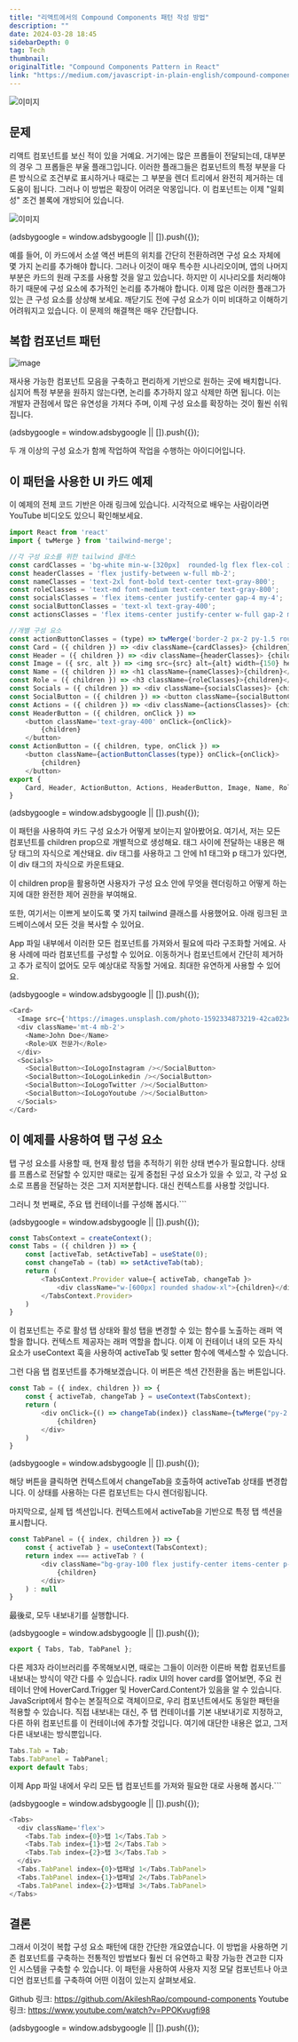 ```yaml
---
title: "리액트에서의 Compound Components 패턴 작성 방법"
description: ""
date: 2024-03-28 18:45
sidebarDepth: 0
tag: Tech
thumbnail: 
originalTitle: "Compound Components Pattern in React"
link: "https://medium.com/javascript-in-plain-english/compound-components-pattern-in-react-4c176c18f9ba"
---
```



![이미지](./img/CompoundComponentsPatterninReact_0.png)

## 문제

리액트 컴포넌트를 보신 적이 있을 거예요. 거기에는 많은 프롭들이 전달되는데, 대부분의 경우 그 프롭들은 부울 플래그입니다. 이러한 플래그들은 컴포넌트의 특정 부분을 다른 방식으로 조건부로 표시하거나 때로는 그 부분을 렌더 트리에서 완전히 제거하는 데 도움이 됩니다. 그러나 이 방법은 확장이 어려운 악몽입니다. 이 컴포넌트는 이제 "일회성" 조건 블록에 개방되어 있습니다.

![이미지](./img/CompoundComponentsPatterninReact_1.png)

<!-- ui-log 수평형 -->
<ins class="adsbygoogle"
  style="display:block"
  data-ad-client="ca-pub-4877378276818686"
  data-ad-slot="9743150776"
  data-ad-format="auto"
  data-full-width-responsive="true"></ins>
<component is="script">
(adsbygoogle = window.adsbygoogle || []).push({});
</component>

예를 들어, 이 카드에서 소셜 액션 버튼의 위치를 간단히 전환하려면 구성 요소 자체에 몇 가지 논리를 추가해야 합니다. 그러나 이것이 매우 특수한 시나리오이며, 앱의 나머지 부분은 카드의 원래 구조를 사용할 것을 알고 있습니다. 하지만 이 시나리오를 처리해야 하기 때문에 구성 요소에 추가적인 논리를 추가해야 합니다. 이제 많은 이러한 플래그가 있는 큰 구성 요소를 상상해 보세요. 깨닫기도 전에 구성 요소가 이미 비대하고 이해하기 어려워지고 있습니다. 이 문제의 해결책은 매우 간단합니다.

## 복합 컴포넌트 패턴

![image](./img/CompoundComponentsPatterninReact_2.png)

재사용 가능한 컴포넌트 모음을 구축하고 편리하게 기반으로 원하는 곳에 배치합니다. 심지어 특정 부분을 원하지 않는다면, 논리를 추가하지 않고 삭제만 하면 됩니다. 이는 개발자 관점에서 많은 유연성을 가져다 주며, 이제 구성 요소를 확장하는 것이 훨씬 쉬워집니다.

<!-- ui-log 수평형 -->
<ins class="adsbygoogle"
  style="display:block"
  data-ad-client="ca-pub-4877378276818686"
  data-ad-slot="9743150776"
  data-ad-format="auto"
  data-full-width-responsive="true"></ins>
<component is="script">
(adsbygoogle = window.adsbygoogle || []).push({});
</component>

두 개 이상의 구성 요소가 함께 작업하여 작업을 수행하는 아이디어입니다.

## 이 패턴을 사용한 UI 카드 예제

이 예제의 전체 코드 기반은 아래 링크에 있습니다. 시각적으로 배우는 사람이라면 YouTube 비디오도 있으니 확인해보세요.

```js
import React from 'react'
import { twMerge } from 'tailwind-merge';

//각 구성 요소를 위한 tailwind 클래스
const cardClasses = 'bg-white min-w-[320px]  rounded-lg flex flex-col items-center justify-center p-5';
const headerClasses = 'flex justify-between w-full mb-2';
const nameClasses = 'text-2xl font-bold text-center text-gray-800';
const roleClasses = 'text-md font-medium text-center text-gray-800';
const socialsClasses = 'flex items-center justify-center gap-4 my-4';
const socialButtonClasses = 'text-xl text-gray-400';
const actionsClasses = 'flex items-center justify-center w-full gap-2 mt-2'

//개별 구성 요소
const actionButtonClasses = (type) => twMerge('border-2 px-2 py-1.5 rounded text-sm font-bold w-full', type === 'primary' ? 'bg-sky-700 text-white' : 'text-gray-400 bg-white');
const Card = ({ children }) => <div className={cardClasses}> {children} </div>
const Header = ({ children }) => <div className={headerClasses}> {children} </div>
const Image = ({ src, alt }) => <img src={src} alt={alt} width={150} height={150} className='rounded-full' />
const Name = ({ children }) => <h1 className={nameClasses}>{children}</h1>
const Role = ({ children }) => <h3 className={roleClasses}>{children}</h3>
const Socials = ({ children }) => <div className={socialsClasses}> {children} </div>
const SocialButton = ({ children }) => <button className={socialButtonClasses}> {children} </button>
const Actions = ({ children }) => <div className={actionsClasses}> {children} </div>
const HeaderButton = ({ children, onClick }) =>
    <button className='text-gray-400' onClick={onClick}>
        {children}
    </button>
const ActionButton = ({ children, type, onClick }) =>
    <button className={actionButtonClasses(type)} onClick={onClick}>
        {children}
    </button>
export {
    Card, Header, ActionButton, Actions, HeaderButton, Image, Name, Role, SocialButton, Socials,
}
```

<!-- ui-log 수평형 -->
<ins class="adsbygoogle"
  style="display:block"
  data-ad-client="ca-pub-4877378276818686"
  data-ad-slot="9743150776"
  data-ad-format="auto"
  data-full-width-responsive="true"></ins>
<component is="script">
(adsbygoogle = window.adsbygoogle || []).push({});
</component>

이 패턴을 사용하여 카드 구성 요소가 어떻게 보이는지 알아봤어요. 여기서, 저는 모든 컴포넌트를 children prop으로 개별적으로 생성해요. 태그 사이에 전달하는 내용은 해당 태그의 자식으로 계산돼요. div 태그를 사용하고 그 안에 h1 태그와 p 태그가 있다면, 이 div 태그의 자식으로 카운트돼요.

이 children prop을 활용하면 사용자가 구성 요소 안에 무엇을 렌더링하고 어떻게 하는지에 대한 완전한 제어 권한을 부여해요.

또한, 여기서는 이쁘게 보이도록 몇 가지 tailwind 클래스를 사용했어요. 아래 링크된 코드베이스에서 모든 것을 복사할 수 있어요.

App 파일 내부에서 이러한 모든 컴포넌트를 가져와서 필요에 따라 구조화할 거에요. 사용 사례에 따라 컴포넌트를 구성할 수 있어요. 이동하거나 컴포넌트에서 간단히 제거하고 추가 로직이 없어도 모두 예상대로 작동할 거에요. 최대한 유연하게 사용할 수 있어요.

<!-- ui-log 수평형 -->
<ins class="adsbygoogle"
  style="display:block"
  data-ad-client="ca-pub-4877378276818686"
  data-ad-slot="9743150776"
  data-ad-format="auto"
  data-full-width-responsive="true"></ins>
<component is="script">
(adsbygoogle = window.adsbygoogle || []).push({});
</component>

```js
<Card>
  <Image src={'https://images.unsplash.com/photo-1592334873219-42ca023e48ce?q=80&w=1000&auto=format&fit=crop&ixlib=rb-4.0.3&ixid=M3wxMjA3fDB8MHxjb2xsZWN0aW9uLXBhZ2V8M3w3NjA4Mjc3NHx8ZW58MHx8fHx8'} alt={'프로필 이미지'} />
  <div className='mt-4 mb-2'>
    <Name>John Doe</Name>
    <Role>UX 전문가</Role>
  </div>
  <Socials>
    <SocialButton><IoLogoInstagram /></SocialButton>
    <SocialButton><IoLogoLinkedin /></SocialButton>
    <SocialButton><IoLogoTwitter /></SocialButton>
    <SocialButton><IoLogoYoutube /></SocialButton>
  </Socials>
</Card>
```

## 이 예제를 사용하여 탭 구성 요소

탭 구성 요소를 사용할 때, 현재 활성 탭을 추적하기 위한 상태 변수가 필요합니다. 상태를 프롭스로 전달할 수 있지만 때로는 깊게 중첩된 구성 요소가 있을 수 있고, 각 구성 요소로 프롭을 전달하는 것은 그저 지저분합니다. 대신 컨텍스트를 사용할 것입니다.

그러니 첫 번째로, 주요 탭 컨테이너를 구성해 봅시다.```

<!-- ui-log 수평형 -->
<ins class="adsbygoogle"
  style="display:block"
  data-ad-client="ca-pub-4877378276818686"
  data-ad-slot="9743150776"
  data-ad-format="auto"
  data-full-width-responsive="true"></ins>
<component is="script">
(adsbygoogle = window.adsbygoogle || []).push({});
</component>

```js
const TabsContext = createContext();
const Tabs = ({ children }) => {
    const [activeTab, setActiveTab] = useState(0);
    const changeTab = (tab) => setActiveTab(tab);
    return (
        <TabsContext.Provider value={ activeTab, changeTab }>
            <div className="w-[600px] rounded shadow-xl">{children}</div>
        </TabsContext.Provider>
    )
}
```

이 컴포넌트는 주로 활성 탭 상태와 활성 탭을 변경할 수 있는 함수를 노출하는 래퍼 역할을 합니다. 컨텍스트 제공자는 래퍼 역할을 합니다. 이제 이 컨테이너 내의 모든 자식 요소가 useContext 훅을 사용하여 activeTab 및 setter 함수에 액세스할 수 있습니다.

그런 다음 탭 컴포넌트를 추가해보겠습니다. 이 버튼은 섹션 간전환을 돕는 버튼입니다.

```js
const Tab = ({ index, children }) => {
    const { activeTab, changeTab } = useContext(TabsContext);
    return (
        <div onClick={() => changeTab(index)} className={twMerge("py-2 transition tracking-wide text-center w-full bg-gray-200 cursor-pointer px-2 font-black text-gray-600", index === activeTab && 'bg-sky-700 text-gray-100')} >
            {children}
        </div>
    )
}
```

<!-- ui-log 수평형 -->
<ins class="adsbygoogle"
  style="display:block"
  data-ad-client="ca-pub-4877378276818686"
  data-ad-slot="9743150776"
  data-ad-format="auto"
  data-full-width-responsive="true"></ins>
<component is="script">
(adsbygoogle = window.adsbygoogle || []).push({});
</component>

해당 버튼을 클릭하면 컨텍스트에서 changeTab을 호출하여 activeTab 상태를 변경합니다. 이 상태를 사용하는 다른 컴포넌트는 다시 렌더링됩니다.

마지막으로, 실제 탭 섹션입니다. 컨텍스트에서 activeTab을 기반으로 특정 탭 섹션을 표시합니다.

```js
const TabPanel = ({ index, children }) => {
    const { activeTab } = useContext(TabsContext);
    return index === activeTab ? (
        <div className="bg-gray-100 flex justify-center items-center p-10 text-md font-bold tracking-wide text-gray-300">
            {children}
        </div>
    ) : null
}
```

最後로, 모두 내보내기를 실행합니다.

<!-- ui-log 수평형 -->
<ins class="adsbygoogle"
  style="display:block"
  data-ad-client="ca-pub-4877378276818686"
  data-ad-slot="9743150776"
  data-ad-format="auto"
  data-full-width-responsive="true"></ins>
<component is="script">
(adsbygoogle = window.adsbygoogle || []).push({});
</component>

```js
export { Tabs, Tab, TabPanel };
```

다른 제3자 라이브러리를 주목해보시면, 때로는 그들이 이러한 이른바 복합 컴포넌트를 내보내는 방식이 약간 다를 수 있습니다. radix UI의 hover card를 열어보면, 주요 컨테이너 안에 HoverCard.Trigger 및 HoverCard.Content가 있음을 알 수 있습니다. JavaScript에서 함수는 본질적으로 객체이므로, 우리 컴포넌트에서도 동일한 패턴을 적용할 수 있습니다. 직접 내보내는 대신, 주 탭 컨테이너를 기본 내보내기로 지정하고, 다른 하위 컴포넌트를 이 컨테이너에 추가할 것입니다. 여기에 대단한 내용은 없고, 그저 다른 내보내는 방식뿐입니다.

```js
Tabs.Tab = Tab;
Tabs.TabPanel = TabPanel;
export default Tabs;
```

이제 App 파일 내에서 우리 모든 탭 컴포넌트를 가져와 필요한 대로 사용해 봅시다.```

<!-- ui-log 수평형 -->
<ins class="adsbygoogle"
  style="display:block"
  data-ad-client="ca-pub-4877378276818686"
  data-ad-slot="9743150776"
  data-ad-format="auto"
  data-full-width-responsive="true"></ins>
<component is="script">
(adsbygoogle = window.adsbygoogle || []).push({});
</component>

```js
<Tabs>
  <div className='flex'>
    <Tabs.Tab index={0}>탭 1</Tabs.Tab >
    <Tabs.Tab index={1}>탭 2</Tabs.Tab >
    <Tabs.Tab index={2}>탭 3</Tabs.Tab >
  </div>
  <Tabs.TabPanel index={0}>탭패널 1</Tabs.TabPanel>
  <Tabs.TabPanel index={1}>탭패널 2</Tabs.TabPanel>
  <Tabs.TabPanel index={2}>탭패널 3</Tabs.TabPanel>
</Tabs>
```

## 결론

그래서 이것이 복합 구성 요소 패턴에 대한 간단한 개요였습니다. 이 방법을 사용하면 기존 컴포넌트를 구축하는 전통적인 방법보다 훨씬 더 유연하고 확장 가능한 견고한 디자인 시스템을 구축할 수 있습니다. 이 패턴을 사용하여 사용자 지정 모달 컴포넌트나 아코디언 컴포넌트를 구축하여 어떤 이점이 있는지 살펴보세요.

Github 링크: https://github.com/AkileshRao/compound-components
Youtube 링크: https://www.youtube.com/watch?v=PPOKvugfi98

<!-- ui-log 수평형 -->
<ins class="adsbygoogle"
  style="display:block"
  data-ad-client="ca-pub-4877378276818686"
  data-ad-slot="9743150776"
  data-ad-format="auto"
  data-full-width-responsive="true"></ins>
<component is="script">
(adsbygoogle = window.adsbygoogle || []).push({});
</component>

